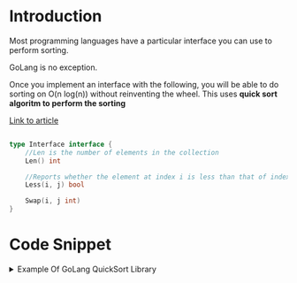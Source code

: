 
# Introduction

Most programming languages have a particular interface you can use to perform sorting. 

GoLang is no exception. 

Once you implement an interface with the following, you will be able to do sorting on O(n log(n)) without reinventing the wheel. This uses **quick sort algoritm to perform the sorting**


[Link to article](https://qvault.io/golang/sorting-in-go-dont-reinvent-this-wheel/)



```go

type Interface interface {
    //Len is the number of elements in the collection
    Len() int

    //Reports whether the element at index i is less than that of index j
    Less(i, j) bool

    Swap(i, j int) 
}

```


# Code Snippet

<details>
<summary>Example Of GoLang QuickSort Library</summary>

<p>

```go

type mType []int


func (m mType) Len() int {
	return len(m)
}

func (m mType) Less(i, j int) bool {
	return m[i] < m[j]
}

func (m mType) Swap(i, j int) {
	m[i], m[j] = m[j], m[i]
}


```
</p>
</details>